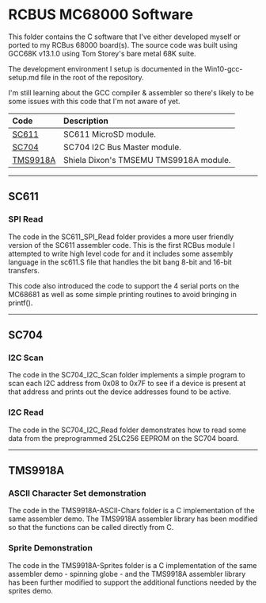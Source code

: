 # RCBUS MC68000 Software

This folder contains the C software that I've either developed myself or ported to my RCBus 68000 board(s).
The source code was built using GCC68K v13.1.0 using Tom Storey's bare metal 68K suite.

The development environment I setup is documented in the Win10-gcc-setup.md file in the root of the repository. 

I'm still learning about the GCC compiler & assembler so there's likely to be some issues with this code that I'm not aware of yet.

| Code | Description |
| :---- | :---- |
| [SC611](#SC611) | SC611 MicroSD module. |
| [SC704](#SC704) | SC704 I2C Bus Master module. |
| [TMS9918A](#TMS9918A) | Shiela Dixon's TMSEMU TMS9918A module. |
---

## SC611
### SPI Read
The code in the SC611_SPI_Read folder provides a more user friendly version of the SC611 assembler code. This is the first RCBus module I attempted to write high level code for and it includes some assembly language in the sc611.S file that handles the bit bang 8-bit and 16-bit transfers.

This code also introduced the code to support the 4 serial ports on the MC68681 as well as some simple printing routines to avoid bringing in printf().

---

## SC704
### I2C Scan
The code in the SC704_I2C_Scan folder implements a simple program to scan each I2C address from 0x08 to 0x7F to see if a device is present at that address and prints out the device addresses found to be active.

### I2C Read
The code in the SC704_I2C_Read folder demonstrates how to read some data from the preprogrammed 25LC256 EEPROM on the SC704 board.

---

## TMS9918A
### ASCII Character Set demonstration
The code in the TMS9918A-ASCII-Chars folder is a C implementation of the same assembler demo. The TMS9918A assembler library has been modified so that the functions can be called directly from C.

### Sprite Demonstration
The code in the TMS9918A-Sprites folder is a C implementation of the same assembler demo - spinning globe - and the TMS9918A assembler library has been further modified to support the additional functions needed by the sprites demo.
